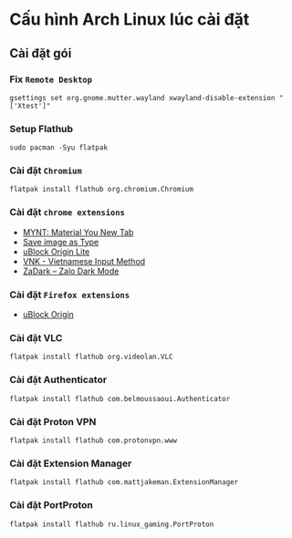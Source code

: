 # Cấu hình Arch Linux lúc cài đặt

## Cài đặt gói

### Fix `Remote Desktop`
```
gsettings set org.gnome.mutter.wayland xwayland-disable-extension "['Xtest']"
```

### Setup Flathub
```
sudo pacman -Syu flatpak
```

### Cài đặt `Chromium`
```
flatpak install flathub org.chromium.Chromium
```
### Cài đặt `chrome extensions`
- [MYNT: Material You New Tab](https://chromewebstore.google.com/detail/mynt-material-you-new-tab/jjpokbgpiljgndebfoljdeihhkpcpfgl)
- [Save image as Type](https://chromewebstore.google.com/detail/save-image-as-type/gabfmnliflodkdafenbcpjdlppllnemd)
- [uBlock Origin Lite](https://chromewebstore.google.com/detail/ublock-origin-lite/ddkjiahejlhfcafbddmgiahcphecmpfh)
- [VNK - Vietnamese Input Method](https://chromewebstore.google.com/detail/vnk-vietnamese-input-meth/hoelaaippkdglnlbonkfjmlcoendcoce)
- [ZaDark – Zalo Dark Mode](https://chromewebstore.google.com/detail/zadark-%E2%80%93-zalo-dark-mode/llfhpkkeljlgnjgkholeppfnepmjppob)

### Cài đặt `Firefox extensions`
- [uBlock Origin](https://addons.mozilla.org/en-US/firefox/addon/ublock-origin/?utm_source=addons.mozilla.org&utm_medium=referral&utm_content=search)


### Cài đặt VLC
```
flatpak install flathub org.videolan.VLC
```


### Cài đặt Authenticator
```
flatpak install flathub com.belmoussaoui.Authenticator
```

### Cài đặt Proton VPN
```
flatpak install flathub com.protonvpn.www
```

### Cài đặt Extension Manager
```
flatpak install flathub com.mattjakeman.ExtensionManager
```

### Cài đặt PortProton
```
flatpak install flathub ru.linux_gaming.PortProton
```
